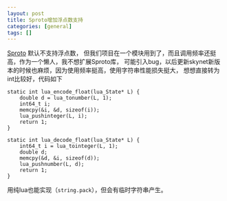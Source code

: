 ```yaml
---
layout: post
title: Sproto增加浮点数支持
categories: [general]
tags: []
---
```


[Sproto](https://github.com/cloudwu/skynet/wiki/Sproto) 默认不支持浮点数，
但我们项目在一个模块用到了，而且调用频率还挺高，作为一个懒人，我不想扩展Sproto库，
可能引入bug，以后更新skynet新版本的时候也麻烦，因为使用频率挺高，使用字符串性能损失挺大，
想想直接转为int比较好，代码如下

    static int lua_encode_float(lua_State* L) {
        double d = lua_tonumber(L, 1);
        int64_t i;
        memcpy(&i, &d, sizeof(i));
        lua_pushinteger(L, i);
        return 1;
    }

    static int lua_decode_float(lua_State* L) {
        int64_t i = lua_tointeger(L, 1);
        double d;
        memcpy(&d, &i, sizeof(d));
        lua_pushnumber(L, d);
        return 1;
    }
    
用纯lua也能实现（`string.pack`），但会有临时字符串产生。






